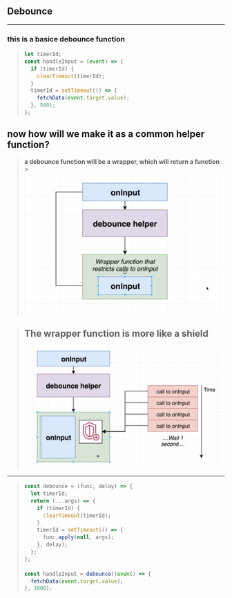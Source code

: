 ## Debounce

---

### this is a basice debounce function

> ```js
> let timerId;
> const handleInput = (event) => {
>   if (timerId) {
>     clearTimeout(timerId);
>   }
>   timerId = setTimeout(() => {
>     fetchData(event.target.value);
>   }, 500);
> };
> ```

## now how will we make it as a common helper function?

> **a debounce function will be a wrapper, which will return a function** > ![debounce-1](./ss/debounce-1.png)

> ## The wrapper function is more like a shield
>
> ![debounce-2](./ss/debounce-2.png)

---

> ```js
> const debounce = (func, delay) => {
>   let timerId;
>   return (...args) => {
>     if (timerId) {
>       clearTimeout(timerId);
>     }
>     timerId = setTimeout(() => {
>       func.apply(null, args);
>     }, delay);
>   };
> };
>
> const handleInput = debounce((event) => {
>   fetchData(event.target.value);
> }, 1000);
> ```

